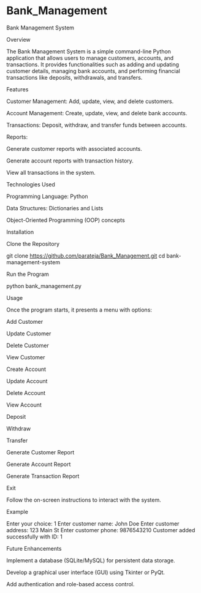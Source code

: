 # Bank_Management
Bank Management System

Overview

The Bank Management System is a simple command-line Python application that allows users to manage customers, accounts, and transactions. It provides functionalities such as adding and updating customer details, managing bank accounts, and performing financial transactions like deposits, withdrawals, and transfers.

Features

Customer Management: Add, update, view, and delete customers.

Account Management: Create, update, view, and delete bank accounts.

Transactions: Deposit, withdraw, and transfer funds between accounts.

Reports:

Generate customer reports with associated accounts.

Generate account reports with transaction history.

View all transactions in the system.

Technologies Used

Programming Language: Python

Data Structures: Dictionaries and Lists

Object-Oriented Programming (OOP) concepts

Installation

Clone the Repository

git clone https://github.com/parateja/Bank_Management.git
cd bank-management-system

Run the Program

python bank_management.py

Usage

Once the program starts, it presents a menu with options:

Add Customer

Update Customer

Delete Customer

View Customer

Create Account

Update Account

Delete Account

View Account

Deposit

Withdraw

Transfer

Generate Customer Report

Generate Account Report

Generate Transaction Report

Exit

Follow the on-screen instructions to interact with the system.

Example

Enter your choice: 1
Enter customer name: John Doe
Enter customer address: 123 Main St
Enter customer phone: 9876543210
Customer added successfully with ID: 1

Future Enhancements

Implement a database (SQLite/MySQL) for persistent data storage.

Develop a graphical user interface (GUI) using Tkinter or PyQt.

Add authentication and role-based access control.



